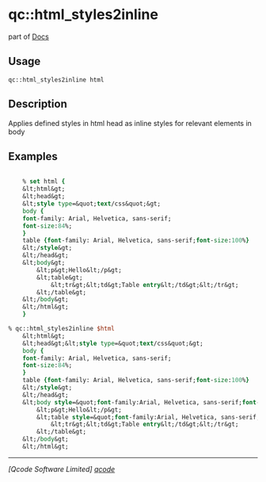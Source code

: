 qc::html_styles2inline
======================

part of [Docs](.)

Usage
-----
`qc::html_styles2inline html`

Description
-----------
Applies defined styles in html head as inline styles for relevant elements in body

Examples
--------
```tcl

    % set html {
    &lt;html&gt;
    &lt;head&gt;
    &lt;style type=&quot;text/css&quot;&gt;
    body {
    font-family: Arial, Helvetica, sans-serif;
    font-size:84%;
    }
    table {font-family: Arial, Helvetica, sans-serif;font-size:100%}
    &lt;/style&gt;
    &lt;/head&gt;
    &lt;body&gt;
        &lt;p&gt;Hello&lt;/p&gt;
        &lt;table&gt;
            &lt;tr&gt;&lt;td&gt;Table entry&lt;/td&gt;&lt;/tr&gt;
        &lt;/table&gt;
    &lt;/body&gt;
    &lt;/html&gt;
    }

% qc::html_styles2inline $html
    &lt;html&gt;
    &lt;head&gt;&lt;style type=&quot;text/css&quot;&gt;
    body {
    font-family: Arial, Helvetica, sans-serif;
    font-size:84%;
    }
    table {font-family: Arial, Helvetica, sans-serif;font-size:100%}
    &lt;/style&gt;
    &lt;/head&gt;
    &lt;body style=&quot;font-family:Arial, Helvetica, sans-serif;font-size:84%&quot;&gt;
        &lt;p&gt;Hello&lt;/p&gt;
        &lt;table style=&quot;font-family:Arial, Helvetica, sans-serif;font-size:100%&quot;&gt;
            &lt;tr&gt;&lt;td&gt;Table entry&lt;/td&gt;&lt;/tr&gt;
        &lt;/table&gt;
    &lt;/body&gt;
    &lt;/html&gt;

```

----------------------------------
*[Qcode Software Limited] [qcode]*

[qcode]: http://www.qcode.co.uk "Qcode Software"